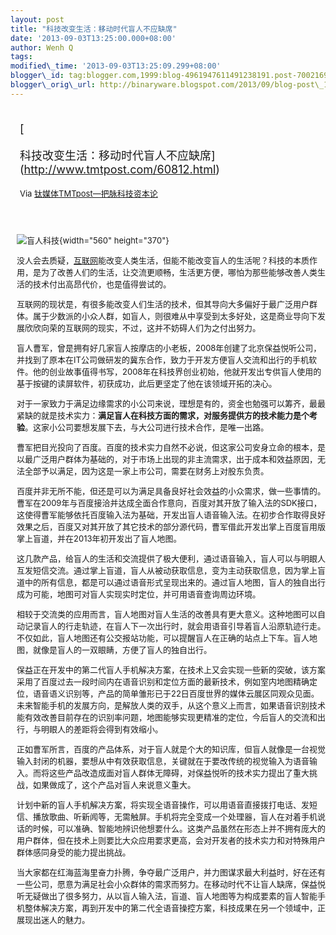 ```yaml
--- 
layout: post 
title: "科技改变生活：移动时代盲人不应缺席" 
date: '2013-09-03T13:25:00.000+08:00' 
author: Wenh Q
tags:
modified\_time: '2013-09-03T13:25:09.299+08:00' 
blogger\_id: tag:blogger.com,1999:blog-4961947611491238191.post-7002169063820458509
blogger\_orig\_url: http://binaryware.blogspot.com/2013/09/blog-post\_1592.html
---
```

<div style="margin: 10px; padding: 5px;">

<div style="font-size: 18px;">

[

科技改变生活：移动时代盲人不应缺席](http://www.tmtpost.com/60812.html)

</div>

<div style="font-size: 13px;">

Via [钛媒体TMTpost—把脉科技资本论](http://www.tmtpost.com/)

</div>

</div>

<div style="font-size: 13px; padding: 15px 0 10px 10px;">

![盲人科技](http://www.tmtpost.com/wp-content/uploads/2013/09/137818281055-560x370.jpg "盲人科技"){width="560"
height="370"}

没人会去质疑，[互联网](http://www.tmtpost.com/tag/%E4%BA%92%E8%81%94%E7%BD%91 "查看 互联网 中的全部文章")能改变人类生活，但能不能改变盲人的生活呢？科技的本质作用，是为了改善人们的生活，让交流更顺畅，生活更方便，哪怕为那些能够改善人类生活的技术付出高昂代价，也是值得尝试的。

互联网的现状是，有很多能改变人们生活的技术，但其导向大多偏好于最广泛用户群体。属于少数派的小众人群，如盲人，则很难从中享受到太多好处，这是商业导向下发展欣欣向荣的互联网的现实，不过，这并不妨碍人们为之付出努力。

盲人曹军，曾是拥有好几家盲人按摩店的小老板，2008年创建了北京保益悦听公司，并找到了原本在IT公司做研发的冀东合作，致力于开发方便盲人交流和出行的手机软件。他的创业故事值得书写，2008年在科技界创业初始，他就开发出专供盲人使用的基于按键的读屏软件，初获成功，此后更坚定了他在该领域开拓的决心。

对于一家致力于满足边缘需求的小公司来说，理想是有的，资金也勉强可以筹齐，最最紧缺的就是技术实力：**满足盲人在科技方面的需求，对服务提供方的技术能力是个考验**。这家小公司要想发展下去，与大公司进行技术合作，是唯一出路。

曹军把目光投向了百度。百度的技术实力自然不必说，但这家公司安身立命的根本，是以最广泛用户群体为基础的，对于市场上出现的非主流需求，出于成本和效益原因，无法全部予以满足，因为这是一家上市公司，需要在财务上对股东负责。

百度并非无所不能，但还是可以为满足具备良好社会效益的小众需求，做一些事情的。曹军在2009年与百度接洽并达成全面合作意向，百度对其开放了输入法的SDK接口，这使得曹军能够依托百度输入法为基础，开发出盲人语音输入法。在初步合作取得良好效果之后，百度又对其开放了其它技术的部分源代码，曹军借此开发出掌上百度盲用版掌上盲道，并在2013年初开发出了盲人地图。

这几款产品，给盲人的生活和交流提供了极大便利，通过语音输入，盲人可以与明眼人互发短信交流。通过掌上盲道，盲人从被动获取信息，变为主动获取信息，因为掌上盲道中的所有信息，都是可以通过语音形式呈现出来的。通过盲人地图，盲人的独自出行成为可能，地图可对盲人实现实时定位，并可用语音查询周边环境。

相较于交流类的应用而言，盲人地图对盲人生活的改善具有更大意义。这种地图可以自动记录盲人的行走轨迹，在盲人下一次出行时，就会用语音引导着盲人沿原轨迹行走。不仅如此，盲人地图还有公交报站功能，可以提醒盲人在正确的站点上下车。盲人地图，就像是盲人的一双眼睛，方便了盲人的独自出行。

保益正在开发中的第二代盲人手机解决方案，在技术上又会实现一些新的突破，该方案采用了百度过去一段时间内在语音识别和定位方面的最新技术，例如室内地图精确定位，语音语义识别等，产品的简单雏形已于22日百度世界的媒体云展区同观众见面。未来智能手机的发展方向，是解放人类的双手，从这个意义上而言，如果语音识别技术能有效改善目前存在的识别率问题，地图能够实现更精准的定位，今后盲人的交流和出行，与明眼人的差距将会得到有效缩小。

正如曹军所言，百度的产品体系，对于盲人就是个大的知识库，但盲人就像是一台视觉输入封闭的机器，要想从中有效获取信息，关键就在于要改传统的视觉输入为语音输入。而将这些产品改造成面对盲人群体无障碍，对保益悦听的技术实力提出了重大挑战，如果做成了，这个产品对盲人来说意义重大。

计划中新的盲人手机解决方案，将实现全语音操作，可以用语音直接拨打电话、发短信、播放歌曲、听新闻等，无需触屏。手机将完全变成一个处理器，盲人在对着手机说话的时候，可以准确、智能地辨识他想要什么。这类产品虽然在形态上并不拥有庞大的用户群体，但在技术上则要比大众应用要求更高，会对开发者的技术实力和对特殊用户群体感同身受的能力提出挑战。

当大家都在红海蓝海里奋力扑腾，争夺最广泛用户，并力图谋求最大利益时，好在还有一些公司，愿意为满足社会小众群体的需求而努力。在移动时代不让盲人缺席，保益悦听无疑做出了很多努力，从以盲人输入法，盲道、盲人地图等为构成要素的盲人智能手机整体解决方案，再到开发中的第二代全语音操控方案，科技成果在另一个领域中，正展现出迷人的魅力。

</div>
